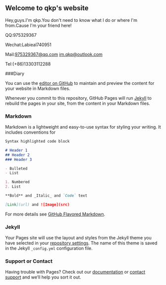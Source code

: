 ## Welcome to qkp's website

Hey,guys.I'm qkp.You don't need to know what I do or where I'm from.Cause I'm your friend here!

QQ:975329367

Wechat:Labieal740951

Mail:975329367@qq.com  im.qkp@outlook.com

Tel:(+86)13303112288

###Diary


You can use the [editor on GitHub](https://github.com/imqkp/imqkp.github.io/edit/main/index.md) to maintain and preview the content for your website in Markdown files.

Whenever you commit to this repository, GitHub Pages will run [Jekyll](https://jekyllrb.com/) to rebuild the pages in your site, from the content in your Markdown files.

### Markdown

Markdown is a lightweight and easy-to-use syntax for styling your writing. It includes conventions for

```markdown
Syntax highlighted code block

# Header 1
## Header 2
### Header 3

- Bulleted
- List

1. Numbered
2. List

**Bold** and _Italic_ and `Code` text

[Link](url) and ![Image](src)
```

For more details see [GitHub Flavored Markdown](https://guides.github.com/features/mastering-markdown/).

### Jekyll 

Your Pages site will use the layout and styles from the Jekyll theme you have selected in your [repository settings](https://github.com/imqkp/imqkp.github.io/settings). The name of this theme is saved in the Jekyll `_config.yml` configuration file.

### Support or Contact

Having trouble with Pages? Check out our [documentation](https://docs.github.com/categories/github-pages-basics/) or [contact support](https://github.com/contact) and we’ll help you sort it out.
